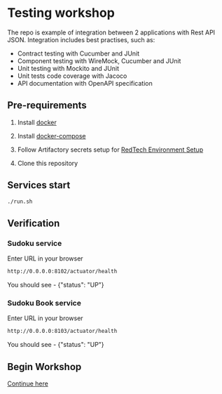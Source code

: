 # Testing workshop

The repo is example of integration between 2 applications with Rest API JSON. Integration includes best practises, such as:

* Contract testing with Cucumber and JUnit
* Component testing with WireMock, Cucumber and JUnit
* Unit testing with Mockito and JUnit
* Unit tests code coverage with Jacoco
* API documentation with OpenAPI specification

## Pre-requirements

1. Install [docker](https://docs.docker.com/docker-for-mac/install/)

2. Install [docker-compose](https://github.com/Yelp/docker-compose/blob/master/docs/install.md)

3. Follow Artifactory secrets setup for [RedTech Environment Setup](https://connect.we.co/display/FL/How+to+Set+Up+Your+Local+RedTech+Development+Environment "RedTech Environment Setup")

4. Clone this repository

## Services start

```bash
./run.sh
```

## Verification

### Sudoku service

Enter URL in your browser
```bash
http://0.0.0.0:8102/actuator/health
```
You should see - {"status": "UP"}

### Sudoku Book service

Enter URL in your browser
```bash
http://0.0.0.0:8103/actuator/health
```
You should see - {"status": "UP"}

## Begin Workshop

[Continue here](WORKSHOP.md)

